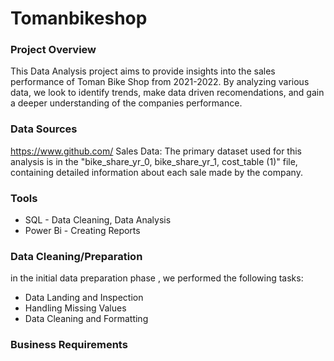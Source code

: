 # Tomanbikeshop
### Project Overview

This Data Analysis project aims to provide insights into the sales performance of Toman Bike Shop from 2021-2022. By analyzing various data, we look to identify trends, make data driven recomendations, and gain a deeper understanding of the companies performance.

### Data Sources
https://www.github.com/
Sales Data: The primary dataset used for this analysis is in the "bike_share_yr_0, bike_share_yr_1, cost_table (1)" file, containing detailed information about each sale made by the company.

### Tools
  * SQL - Data Cleaning, Data Analysis
  * Power Bi - Creating Reports

### Data Cleaning/Preparation
in the initial data preparation phase , we performed the following tasks:

  * Data Landing and Inspection
  * Handling Missing Values
  * Data Cleaning and Formatting

### Business Requirements
